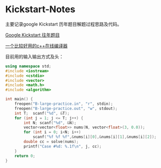# Kickstart-Notes

主要记录google Kickstart 历年题目解题过程思路及代码。

[Google Kickstart 往年题目](https://code.google.com/codejam/past-contests#kickstart)

[一个比较好用的c++在线编译器](https://www.shucunwang.com/RunCode/cpp/)

目前用的输入输出方式及头：
```c++
using namespace std;
#include <iostream>
#include <cstdio>
#include <vector>
#include <math.h>
#include <algorithm>

int main() {
	freopen("B-large-practice.in", "r", stdin);
	freopen("B-large-practice.out", "w", stdout);
	int T; 	scanf("%d", &T);
	for (int j = 1; j <= T; j++) {
		int N; scanf("%d", &N);
		vector<vector<float>> nums(N, vector<float>(3, 0.0));
		for (int i = 0; i<N; i++)
			scanf("%f %f %f",&nums[i][0],&nums[i][1],&nums[i][2]);
		double cc = solve(nums);
		printf("Case #%d: %.1f\n", j, cc);
	}
	return 0;
}
```
